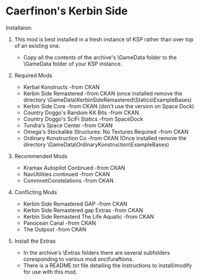# Caerfinon's Kerbin Side

Installaion: 

1. This mod is best installed in a fresh instance of KSP rather than over top of an existing one.
	- Copy all the contents of the archive's \GameData folder to the \GameData folder of your KSP instance. 
	
2. Required Mods
	- Kerbal Konstructs -from CKAN
	- Kerbin Side Remastered -from CKAN (once installed remove the directory \GameData\KerbinSideRemastered\Statics\ExampleBases) 
	- Kerbin Side Core -from CKAN (don't use the version on Space Dock) 
	- Country Doggo's Random KK Bits -from CKAN
	- Country Doggo's SciFi Statics -from SpaceDock
	- Tundra's Space Center -from CKAN
	- Omega's Stockalike Structures: No Textures Required -from CKAN
	- Ordinary Konstruction Co -from CKAN  (Once installed remove the directory \GameData\OrdinaryKonstruction\ExampleBases)

3. Recommended Mods
	- Kramax Autopilot Continued -from CKAN 
	- NavUtilities continued -from CKAN
	- CommnetConstelations -from CKAN 
	
4. Conflicting Mods
	- Kerbin Side Remastered GAP -from CKAN 
	- Kerbin Side Remastered gap Extras -from CKAN  
	- Kerbin Side Remasterd The Life Aquatic -from CKAN 
	- Panocean Canal -from CKAN 
	- The Outpost -from CKAN 

5. Install the Extras
	- In the archive's \Extras folders there are several subfolders coresponding to various mod oncifuraftions. 
	- There is a README.txt file detailing the instructions to install/modify for use with this mod. 

	